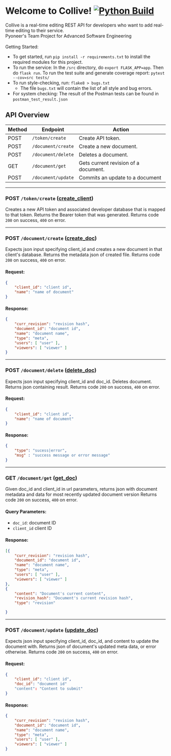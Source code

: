 # Welcome to Collive! [![Python Build](https://github.com/BenjaminSnyder/collive/actions/workflows/python-app.yml/badge.svg)](https://github.com/BenjaminSnyder/collive/actions/workflows/python-app.yml)
Collive is a real-time editing REST API for developers who want to add real-time editing to their service.
\
Pyoneer's Team Project for Advanced Software Engineering
\
\
Getting Started:

 - To get started, run `pip install -r requirements.txt` to install the
   required modules for this project. 
  - To run the service: In the `/src`
   directory, do `export FLASK_APP=app`. Then do `flask run`. To run the
   test suite and generate coverage report: `pytest --cov=src tests/`
   - To run style-checking, run: `flake8 > bugs.txt`
	   - The file `bugs.txt` will contain the list of all style and bug
   errors.
  - For system checking: The result of the Postman tests can be found in
  `postman_test_result.json`

## API  Overview
| Method | Endpoint   | Action
|--|--|--|
| POST | `/token/create`    | Create API token.
| POST | `/document/create` | Create a new document.
| POST | `/document/delete` | Deletes a document.
| GET  | `/document/get`    | Gets current revision of a document.
| POST | `/document/update` | Commits an update to a document
-----

### POST `/token/create` ([create_client](https://github.com/BenjaminSnyder/collive/blob/main/src/app.py#L120)) 
 
Creates a new API token and associated developer database that is mapped to that token. Returns the Bearer token that was generated. Returns code `200` on success, `400` on error.

----- 

### POST `/document/create` ([create_doc](https://github.com/BenjaminSnyder/collive/blob/main/src/app.py#L75)) 

Expects json input specifying client_id and creates a new document in that client's database. Returns the metadata json of created file. Returns code `200` on success, `400` on error.

#### Request:
```json
{
    "client_id": "client id",
    "name": "name of document"
}
```
#### Response:
```json
{
	"curr_revision": "revision hash",
	"document_id": "document id",
	"name": "document name",
	"type": "meta",
	"users": [ "user" ],
	"viewers": [ "viewer" ]
}
```

-----
###  POST `/document/delete` ([delete_doc](https://github.com/BenjaminSnyder/collive/blob/main/src/app.py#L92))

Expects json input specifying client_id and doc_id. Deletes document. Returns json containing result. Returns code `200` on success, `400` on error.
#### Request:
```json
{
    "client_id": "client id",
    "name": "name of document"
}
```
#### Response:
```json
{
	"type": "sucess|error",
	"msg" : "success message or error message"
}
```

-----

###  GET `/document/get` ([get_doc](https://github.com/BenjaminSnyder/collive/blob/main/src/app.py#L18))
Given doc_id and client_id in url parameters, returns json with document metadata and data for most recently updated document version Returns code `200` on success, `400` on error.

#### Query Parameters:

 - `doc_id`: document ID
 - `client_id` client ID
 
 #### Response:
```json
[{
	"curr_revision": "revision hash",
	"document_id": "document id",
	"name": "document name",
	"type": "meta",
	"users": [ "user" ],
	"viewers": [ "viewer" ]
},
{
	"content": "Document's current content",
	"revision_hash": "Document's current revision hash",
	"type": "revision"

}
```

-----

### POST `/document/update` ([update_doc](https://github.com/BenjaminSnyder/collive/blob/main/src/app.py#L44)) 

Expects json input specifying client_id, doc_id, and content to update the document with. Returns json of document's updated meta data, or error otherwise. Returns code `200` on success, `400` on error.
#### Request:
```json
{
    "client_id": "client id",
    "doc_id": "document id"
    "content": "Content to submit"
}
```
#### Response:
```json
{
	"curr_revision": "revision hash",
	"document_id": "document id",
	"name": "document name",
	"type": "meta",
	"users": [ "user" ],
	"viewers": [ "viewer" ]
}
```

